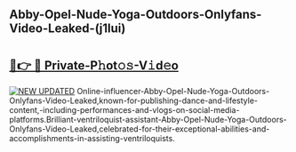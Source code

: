 ## Abby-Opel-Nude-Yoga-Outdoors-Onlyfans-Video-Leaked-(j1lui)


# <h2><a href="https://mediaupload.pro?-19M">🔗👉 🔴 Private-P𝚑ot𝚘𝚜-V𝚒d𝚎o</a></h2>

[![NEW UPDATED](https://i.imgur.com/0qMVB7G.gif)](https://mediaupload.pro?-19M)
Online-influencer-Abby-Opel-Nude-Yoga-Outdoors-Onlyfans-Video-Leaked,known-for-publishing-dance-and-lifestyle-content,-including-performances-and-vlogs-on-social-media-platforms.Brilliant-ventriloquist-assistant-Abby-Opel-Nude-Yoga-Outdoors-Onlyfans-Video-Leaked,celebrated-for-their-exceptional-abilities-and-accomplishments-in-assisting-ventriloquists.  